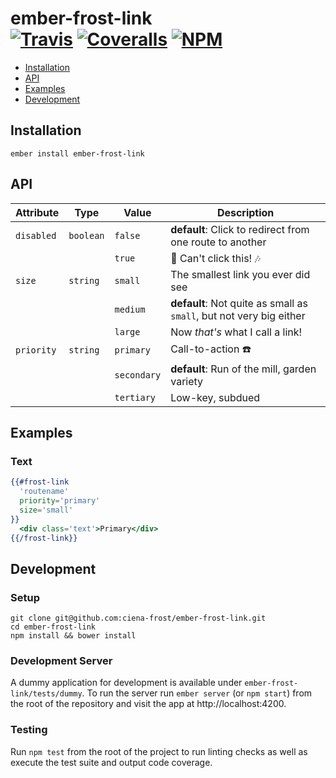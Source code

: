 [ci-img]: https://img.shields.io/travis/ciena-frost/ember-frost-link.svg "Build Status"
[ci-url]: https://travis-ci.org/ciena-frost/ember-frost-link

[cov-img]: https://img.shields.io/coveralls/ciena-frost/ember-frost-link.svg "Code Coverage"
[cov-url]: https://coveralls.io/github/ciena-frost/ember-frost-link

[npm-img]: https://img.shields.io/npm/v/ember-frost-link.svg "NPM Version"
[npm-url]: https://www.npmjs.com/package/ember-frost-link

# ember-frost-link <br /> [![Travis][ci-img]][ci-url] [![Coveralls][cov-img]][cov-url] [![NPM][npm-img]][npm-url]

* [Installation](#installation)
* [API](#api)
* [Examples](#examples)
* [Development](#development)

## Installation
```
ember install ember-frost-link
```

## API

| Attribute | Type | Value | Description |
| --------- | ---- | ----- | ----------- |
| `disabled` | `boolean` | `false` | **default**: Click to redirect from one route to another |
| | | `true` | :no_entry_sign: Can't click this! :notes: |
| `size` | `string` | `small` | The smallest link you ever did see |
| | | `medium` | **default**: Not quite as small as `small`, but not very big either |
| | | `large` | Now *that's* what I call a link! |
| `priority` | `string` | `primary` | Call-to-action :telephone: |
| | | `secondary` | **default**: Run of the mill, garden variety  |
| | | `tertiary` | Low-key, subdued  |


## Examples

### Text
```handlebars
{{#frost-link
  'routename'
  priority='primary'
  size='small'
}}
  <div class='text'>Primary</div>
{{/frost-link}}
```

## Development
### Setup
```
git clone git@github.com:ciena-frost/ember-frost-link.git
cd ember-frost-link
npm install && bower install
```

### Development Server
A dummy application for development is available under `ember-frost-link/tests/dummy`.
To run the server run `ember server` (or `npm start`) from the root of the repository and
visit the app at http://localhost:4200.

### Testing
Run `npm test` from the root of the project to run linting checks as well as execute the test suite
and output code coverage.
